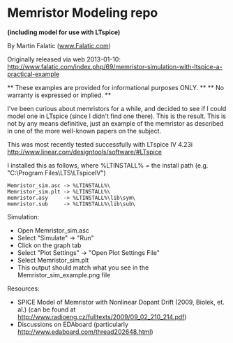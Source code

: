 # Memristor Modeling repo
**(including model for use with LTspice)**

By Martin Falatic (www.Falatic.com)

Originally released via web 2013-01-10:
http://www.falatic.com/index.php/69/memristor-simulation-with-ltspice-a-practical-example

** These examples are provided for informational purposes ONLY. **
** No warranty is expressed or implied. **

I've been curious about memristors for a while, and decided to see if I could
model one in LTspice (since I didn't find one there). This is the result.
This is not by any means definitive, just an example of the memristor as
described in one of the more well-known papers on the subject.

This was most recently tested successfully with LTspice IV 4.23i
http://www.linear.com/designtools/software/#LTspice

I installed this as follows, where %LTINSTALL% = the install path (e.g. "C:\Program Files\LTS\LTspiceIV")

    Memristor_sim.asc -> %LTINSTALL%\
    Memristor_sim.plt -> %LTINSTALL%\
    memristor.asy     -> %LTINSTALL%\lib\sym\
    memristor.sub     -> %LTINSTALL%\lib\sub\

Simulation:
* Open Memristor_sim.asc
* Select "Simulate" -> "Run"
* Click on the graph tab
* Select "Plot Settings" -> "Open Plot Settings File"
* Select Memristor_sim.plt
* This output should match what you see in the Memristor_sim_example.png file

Resources:
* SPICE Model of Memristor with Nonlinear Dopant Drift (2009, Biolek, et. al.) (can be found at http://www.radioeng.cz/fulltexts/2009/09_02_210_214.pdf)
* Discussions on EDAboard (particularly http://www.edaboard.com/thread202648.html)

